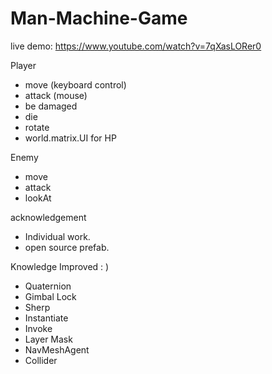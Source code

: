 # Man-Machine-Game

live demo: https://www.youtube.com/watch?v=7qXasLORer0

Player
- move (keyboard control)
- attack (mouse)
- be damaged
- die
- rotate
- world.matrix.UI for HP

Enemy
- move
- attack
- lookAt

acknowledgement
- Individual work.
- open source prefab.


Knowledge Improved : )
- Quaternion
- Gimbal Lock
- Sherp
- Instantiate
- Invoke
- Layer Mask
- NavMeshAgent
- Collider
